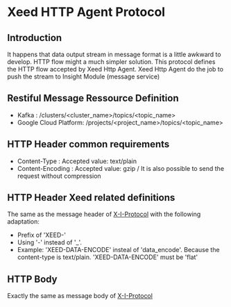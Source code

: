 # Xeed HTTP Agent Protocol
## Introduction
It happens that data output stream in message format is a little awkward to develop. HTTP flow might a much simpler solution. 
This protocol defines the HTTP flow accepted by Xeed Http Agent. Xeed Http Agent do the job to push the stream to Insight Module (message service)
## Restiful Message Ressource Definition
* Kafka : /clusters/<cluster_name>/topics/<topic_name>
* Google Cloud Platform: /projects/<project_name>/topics/<topic_name>
## HTTP Header common requirements
* Content-Type : Accepted value: text/plain
* Content-Encoding : Accepted value: gzip / It is also possible to send the request without compression
## HTTP Header Xeed related definitions
The same as the message header of [X-I-Protocol](README.md) with the following adaptation:
* Prefix of 'XEED-'
* Using '-' instead of '_'.
* Example: 'XEED-DATA-ENCODE' insteal of 'data_encode'. Because the content-type is text/plain. 'XEED-DATA-ENCODE' must be 'flat'
## HTTP Body
Exactly the same as message body of [X-I-Protocol](README.md)
